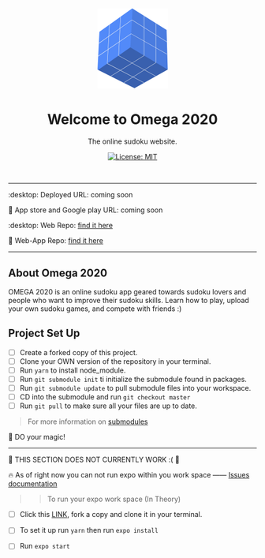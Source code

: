 <h1 align="center"><img src="omega-logo.png" /></h1>

<h1 align="center">Welcome to Omega 2020</h1>
<p align="center">The online sudoku website.</p>

<p align="center">

<a aria-label="Omega-Web-App is free to use" href="https://github.com/JessicaDosseh/Omega-Web-App/blob/master/LICENSE" target="_blank">
    <img alt="License: MIT" src="https://img.shields.io/badge/License-MIT-success.svg?style=flat-square&color=33CC12" target="_blank" />
  </a>

</p>
<br>

---

:desktop: Deployed URL: coming soon 

:iphone: App store and Google play URL: coming soon

:desktop: Web Repo: [find it here](https://github.com/JessicaDosseh/Omega-Web-App.git)  

:iphone: Web-App Repo: [find it here](https://github.com/JessicaDosseh/Omega-Expo.git) 

---

## About Omega 2020

OMEGA 2020 is an online sudoku app geared towards sudoku lovers and people who want to improve their sudoku skills.
Learn how to play, upload your own sudoku games, and compete with friends :)

## Project Set Up

- [ ] Create a forked copy of this project.
- [ ] Clone your OWN version of the repository in your terminal. 
- [ ] Run `yarn` to install node_module.
- [ ] Run `git submodule init` ti initialize the submodule found in packages. 
- [ ] Run `git submodule update` to pull submodule files into your workspace. 
- [ ] CD into the submodule and run `git checkout master`
- [ ] Run `git pull` to make sure all your files are up to date. 
> For more information on [submodules](https://chrisjean.com/git-submodules-adding-using-removing-and-updating/)


:rocket:  DO your magic!

---

:no_entry_sign:  THIS SECTION DOES NOT CURRENTLY WORK :(  :no_entry_sign:

:fire:  As of right now you can not run expo within you work space ——
[Issues documentation](https://github.com/JessicaDosseh/Omega-Web-App/pull/1#issuecomment-633067802)


>> To run your expo work space (In Theory)
- [ ] Click this [LINK](https://github.com/JessicaDosseh/Omega-Expo/tree/fc2a50214abf7315ad00bca6241d9a1fca7dfee2), fork a copy and clone it in your terminal.  
- [ ] To set it up run `yarn` then run `expo install`
- [ ] Run `expo start` 

  
